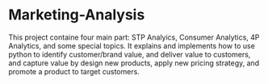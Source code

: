 # Marketing-Analysis
This project containe four main part: STP Analyics, Consumer Analytics, 4P Analytics, and some special topics.
It explains and implements how to use python to identify customer/brand value, and deliver value to customers, and capture value by design new products, apply new pricing strategy, and promote a product to target customers. 
